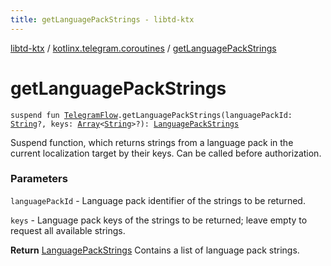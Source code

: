 ```yaml
---
title: getLanguagePackStrings - libtd-ktx
---
```


[libtd-ktx](../index.html) / [kotlinx.telegram.coroutines](index.html) / [getLanguagePackStrings](./get-language-pack-strings.html)

# getLanguagePackStrings

`suspend fun `[`TelegramFlow`](../kotlinx.telegram.core/-telegram-flow/index.html)`.getLanguagePackStrings(languagePackId: `[`String`](https://kotlinlang.org/api/latest/jvm/stdlib/kotlin/-string/index.html)`?, keys: `[`Array`](https://kotlinlang.org/api/latest/jvm/stdlib/kotlin/-array/index.html)`<`[`String`](https://kotlinlang.org/api/latest/jvm/stdlib/kotlin/-string/index.html)`>?): `[`LanguagePackStrings`](https://tdlibx.github.io/td/docs/org/drinkless/td/libcore/telegram/TdApi.LanguagePackStrings.html)

Suspend function, which returns strings from a language pack in the current localization target
by their keys. Can be called before authorization.

### Parameters

`languagePackId` - Language pack identifier of the strings to be returned.

`keys` - Language pack keys of the strings to be returned; leave empty to request all
available strings.

**Return**
[LanguagePackStrings](https://tdlibx.github.io/td/docs/org/drinkless/td/libcore/telegram/TdApi.LanguagePackStrings.html) Contains a list of language pack strings.

